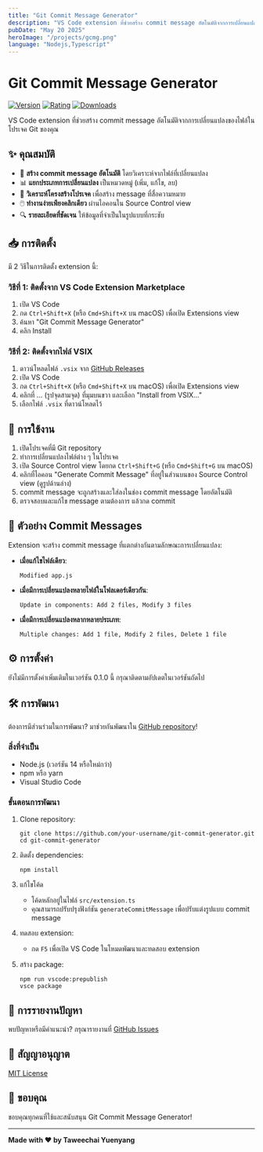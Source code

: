 ```yaml
---
title: "Git Commit Message Generator"
description: "VS Code extension ที่ช่วยสร้าง commit message อัตโนมัติจากการเปลี่ยนแปลงของไฟล์ในโปรเจค Git ของคุณ"
pubDate: "May 20 2025"
heroImage: "/projects/gcmg.png"
language: "Nodejs,Typescript"
---
```


# Git Commit Message Generator

[![Version](https://img.shields.io/badge/version-0.1.0-blue.svg)](https://marketplace.visualstudio.com/items?itemName=your-publisher.git-commit-generator)
[![Rating](https://img.shields.io/badge/rating-5.0/5-brightgreen.svg)](https://marketplace.visualstudio.com/items?itemName=your-publisher.git-commit-generator)
[![Downloads](https://img.shields.io/badge/downloads-1K-brightgreen.svg)](https://marketplace.visualstudio.com/items?itemName=your-publisher.git-commit-generator)

VS Code extension ที่ช่วยสร้าง commit message อัตโนมัติจากการเปลี่ยนแปลงของไฟล์ในโปรเจค Git ของคุณ

## ✨ คุณสมบัติ

- 🤖 **สร้าง commit message อัตโนมัติ** โดยวิเคราะห์จากไฟล์ที่เปลี่ยนแปลง
- 📊 **แยกประเภทการเปลี่ยนแปลง** เป็นหมวดหมู่ (เพิ่ม, แก้ไข, ลบ)
- 📁 **วิเคราะห์โครงสร้างโปรเจค** เพื่อสร้าง message ที่สื่อความหมาย
- 🖱️ **ทำงานง่ายเพียงคลิกเดียว** ผ่านไอคอนใน Source Control view
- 🔍 **รายละเอียดที่ชัดเจน** ให้ข้อมูลที่จำเป็นในรูปแบบที่กระชับ

## 📥 การติดตั้ง

มี 2 วิธีในการติดตั้ง extension นี้:

### วิธีที่ 1: ติดตั้งจาก VS Code Extension Marketplace

1. เปิด VS Code
2. กด `Ctrl+Shift+X` (หรือ `Cmd+Shift+X` บน macOS) เพื่อเปิด Extensions view
3. ค้นหา "Git Commit Message Generator"
4. คลิก Install

### วิธีที่ 2: ติดตั้งจากไฟล์ VSIX

1. ดาวน์โหลดไฟล์ `.vsix` จาก [GitHub Releases](https://github.com/your-username/git-commit-generator/releases)
2. เปิด VS Code
3. กด `Ctrl+Shift+X` (หรือ `Cmd+Shift+X` บน macOS) เพื่อเปิด Extensions view
4. คลิกที่ ... (รูปจุดสามจุด) ที่มุมบนขวา และเลือก "Install from VSIX..."
5. เลือกไฟล์ `.vsix` ที่ดาวน์โหลดไว้

## 🚀 การใช้งาน

1. เปิดโปรเจคที่มี Git repository
2. ทำการเปลี่ยนแปลงไฟล์ต่าง ๆ ในโปรเจค
3. เปิด Source Control view โดยกด `Ctrl+Shift+G` (หรือ `Cmd+Shift+G` บน macOS)
4. คลิกที่ไอคอน "Generate Commit Message" ที่อยู่ในส่วนบนของ Source Control view (ดูรูปด้านล่าง)
5. commit message จะถูกสร้างและใส่ลงในช่อง commit message โดยอัตโนมัติ
6. ตรวจสอบและแก้ไข message ตามต้องการ แล้วกด commit

## 📝 ตัวอย่าง Commit Messages

Extension จะสร้าง commit message ที่แตกต่างกันตามลักษณะการเปลี่ยนแปลง:

- **เมื่อแก้ไขไฟล์เดียว**:

  ```
  Modified app.js
  ```

- **เมื่อมีการเปลี่ยนแปลงหลายไฟล์ในโฟลเดอร์เดียวกัน**:

  ```
  Update in components: Add 2 files, Modify 3 files
  ```

- **เมื่อมีการเปลี่ยนแปลงหลากหลายประเภท**:
  ```
  Multiple changes: Add 1 file, Modify 2 files, Delete 1 file
  ```

## ⚙️ การตั้งค่า

ยังไม่มีการตั้งค่าเพิ่มเติมในเวอร์ชัน 0.1.0 นี้ กรุณาติดตามอัปเดตในเวอร์ชันถัดไป

## 🛠️ การพัฒนา

ต้องการมีส่วนร่วมในการพัฒนา? มาช่วยกันพัฒนาใน [GitHub repository](https://github.com/your-username/git-commit-generator)!

### สิ่งที่จำเป็น

- Node.js (เวอร์ชัน 14 หรือใหม่กว่า)
- npm หรือ yarn
- Visual Studio Code

### ขั้นตอนการพัฒนา

1. Clone repository:

   ```
   git clone https://github.com/your-username/git-commit-generator.git
   cd git-commit-generator
   ```

2. ติดตั้ง dependencies:

   ```
   npm install
   ```

3. แก้ไขโค้ด

   - โค้ดหลักอยู่ในไฟล์ `src/extension.ts`
   - คุณสามารถปรับปรุงฟังก์ชัน `generateCommitMessage` เพื่อปรับแต่งรูปแบบ commit message

4. ทดสอบ extension:

   - กด `F5` เพื่อเปิด VS Code ในโหมดพัฒนาและทดสอบ extension

5. สร้าง package:
   ```
   npm run vscode:prepublish
   vsce package
   ```

## 🐞 การรายงานปัญหา

พบปัญหาหรือมีคำแนะนำ? กรุณารายงานที่ [GitHub Issues](https://github.com/your-username/git-commit-generator/issues)

## 📜 สัญญาอนุญาต

[MIT License](LICENSE)

## 🙏 ขอบคุณ

ขอบคุณทุกคนที่ใช้และสนับสนุน Git Commit Message Generator!

---

**Made with ❤️ by Taweechai Yuenyang**
